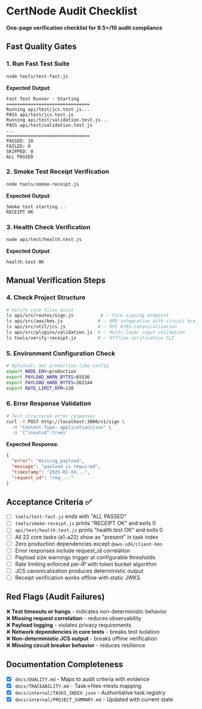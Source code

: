 # CertNode Audit Checklist

**One-page verification checklist for 9.5+/10 audit compliance**

## Fast Quality Gates

### 1. Run Fast Test Suite
```bash
node tools/test-fast.js
```

**Expected Output**: 
```
Fast Test Runner - Starting
===============================
Running api/test/jcs.test.js...
PASS api/test/jcs.test.js
Running api/test/validation.test.js...
PASS api/test/validation.test.js
...
===============================
PASSED: 10
FAILED: 0
SKIPPED: 0
ALL PASSED
```

### 2. Smoke Test Receipt Verification
```bash
node tools/smoke-receipt.js
```

**Expected Output**:
```
Smoke test starting...
RECEIPT OK
```

### 3. Health Check Verification  
```bash
node api/test/health.test.js
```

**Expected Output**:
```
health.test OK
```

## Manual Verification Steps

### 4. Check Project Structure
```bash
# Verify core files exist
ls api/src/routes/sign.js          # ✅ Core signing endpoint
ls api/src/aws/kms.js             # ✅ KMS integration with circuit breaker
ls api/src/util/jcs.js            # ✅ RFC 8785 canonicalization
ls api/src/plugins/validation.js  # ✅ Multi-layer input validation
ls tools/verify-receipt.js        # ✅ Offline verification CLI
```

### 5. Environment Configuration Check
```bash
# Optional: Set production-like config
export NODE_ENV=production
export PAYLOAD_WARN_BYTES=65536
export PAYLOAD_HARD_BYTES=262144
export RATE_LIMIT_RPM=120
```

### 6. Error Response Validation
```bash
# Test structured error responses
curl -X POST http://localhost:3000/v1/sign \
  -H "Content-Type: application/json" \
  -d '{"invalid":true}' 
```

**Expected Response**:
```json
{
  "error": "missing_payload", 
  "message": "payload is required",
  "timestamp": "2025-01-XX...",
  "request_id": "req_..."
}
```

## Acceptance Criteria ✅

- [ ] `tools/test-fast.js` ends with "ALL PASSED"
- [ ] `tools/smoke-receipt.js` prints "RECEIPT OK" and exits 0  
- [ ] `api/test/health.test.js` prints "health.test OK" and exits 0
- [ ] All 22 core tasks (a1-a22) show as "present" in task index
- [ ] Zero production dependencies except `@aws-sdk/client-kms`
- [ ] Error responses include request_id correlation
- [ ] Payload size warnings trigger at configurable thresholds
- [ ] Rate limiting enforced per-IP with token bucket algorithm
- [ ] JCS canonicalization produces deterministic output
- [ ] Receipt verification works offline with static JWKS

## Red Flags (Audit Failures)

❌ **Test timeouts or hangs** - indicates non-deterministic behavior  
❌ **Missing request correlation** - reduces observability  
❌ **Payload logging** - violates privacy requirements  
❌ **Network dependencies in core tests** - breaks test isolation  
❌ **Non-deterministic JCS output** - breaks offline verification  
❌ **Missing circuit breaker behavior** - reduces resilience

## Documentation Completeness

- [x] `docs/QUALITY.md` - Maps to audit criteria with evidence
- [x] `docs/TRACEABILITY.md` - Task→files→tests mapping  
- [x] `docs/internal/TASKS_INDEX.json` - Authoritative task registry
- [x] `docs/internal/PROJECT_SUMMARY.md` - Updated with current state